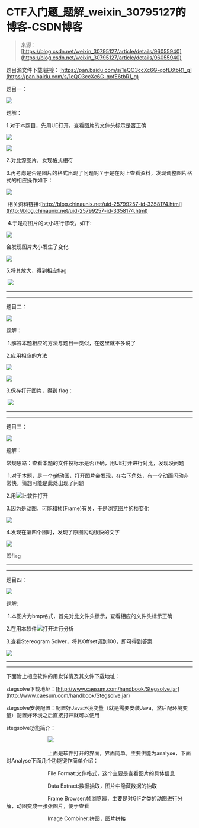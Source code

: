 <!--yml
category: 未分类
date: 2022-04-26 14:18:17
-->

# CTF入门题_题解_weixin_30795127的博客-CSDN博客

> 来源：[https://blog.csdn.net/weixin_30795127/article/details/96055940](https://blog.csdn.net/weixin_30795127/article/details/96055940)

题目源文件下载l链接：[https://pan.baidu.com/s/1eQO3ccXc6G-qofE6tbR1_g](https://pan.baidu.com/s/1eQO3ccXc6G-qofE6tbR1_g) [](https://pan.baidu.com/s/1oY2qCQ6rzjjWLF0MESQFzQ) 

题目一：

![](img/5ed1335c94004583bb1a2620251a5960.png)

题解：

1.对于本题目，先用UE打开，查看图片的文件头标示是否正确

![](img/ba8e0b458d0ec4fda3f39c4711e98b7e.png)

![](img/fa94ff82f399ca134df9a094a8062778.png)

2.对比源图片，发现格式相符

3.再考虑是否是图片的格式出现了问题呢？于是在网上查看资料，发现调整图片格式的相应操作如下：

![](img/9c57dedb949c266e1b48c980ea8e8688.png)

 相关资料链接:[http://blog.chinaunix.net/uid-25799257-id-3358174.html](http://blog.chinaunix.net/uid-25799257-id-3358174.html)

 4.于是将图片的大小进行修改，如下:

![](img/052815e417f5464e7e77fe182bddb78d.png)

会发现图片大小发生了变化

![](img/264fa6ce28a0f03c79e17d160bbabfbf.png)

5.将其放大，得到相应flag

 ![](img/26ed6b0bc26181fd6f5e8e4e40f42a60.png)

* * *

* * *

题目二：

![](img/8a07af441082b7e475c2c7af16797c4b.png)

题解：

 1.解答本题相应的方法与题目一类似，在这里就不多说了

2.应用相应的方法

![](img/10bac4016a763bb9cbe7ef48332c8b4c.png)

![](img/3508206c19b6fd070c2d009e1d31ca82.png)

3.保存打开图片，得到 flag：

 ![](img/614c98f6bc6c0fcb56830e7055eae09d.png)

* * *

* * *

题目三：

![](img/1713e1500c364e979075fad0255ad48e.png)

题解：

常规思路：查看本题的文件投标示是否正确，用UE打开进行对比，发现没问题

 1.对于本题，是一个gif动图，打开图片会发现，在右下角处，有一个动画闪动非常快，猜想可能是此处出现了问题

2.用![](img/6640697e81f661b4c4a09053b5da44ee.png)此软件打开

3.因为是动图，可能和桢(Frame)有关，于是浏览图片的桢变化

![](img/651d7dfb67e3cbc69a34948422efce46.png)

4.发现在第四个图时，发现了原图闪动很快的文字

![](img/3e45c510a68278d5863be671bfb3a1ef.png)

即flag

* * *

* * *

题目四：

![](img/fec61410f4ee24149b9d33f7d4593870.png)

题解:

 1.本图片为bmp格式，首先对比文件头标示，查看相应的文件头标示正确

2.在用本软件![](img/7e60ee32bdb7fcafed759031bbfecd2a.png)打开进行分析

3.查看Stereogram Solver，将其Offset调到100，即可得到答案

![](img/f9b3f95d6e34b08253382f7e436f28b5.png)

* * *

* * *

下面附上相应软件的用发详情及其文件下载地址：

stegsolve下载地址：[http://www.caesum.com/handbook/Stegsolve.jar](http://www.caesum.com/handbook/Stegsolve.jar)

stegsolve安装配置：配置好Java环境变量（就是需要安装Java，然后配环境变量）配置好环境之后直接打开就可以使用

stegsolve功能简介：

　　　　　　　　![](img/45de90570c7ba19be5b60bdce2de9c81.png)

　　　　　　　　上面是软件打开的界面，界面简单。主要供能为analyse，下面对Analyse下面几个功能键作简单介绍：

　　　　　　　　File Format:文件格式，这个主要是查看图片的具体信息

　　　　　　　　Data Extract:数据抽取，图片中隐藏数据的抽取

　　　　　　　　Frame Browser:帧浏览器，主要是对GIF之类的动图进行分解，动图变成一张张图片，便于查看

　　　　　　　　Image Combiner:拼图，图片拼接